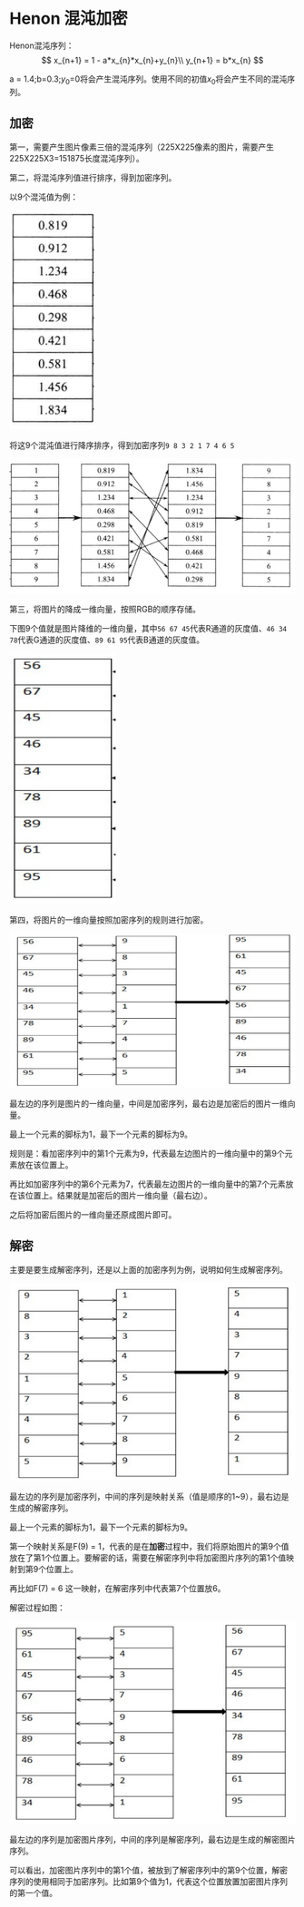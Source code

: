 # Henon 混沌加密

Henon混沌序列：
$$
x_{n+1} = 1 - a*x_{n}*x_{n}+y_{n}\\
y_{n+1} = b*x_{n}
$$

a = 1.4;b=0.3;$y_{0}$=0将会产生混沌序列。使用不同的初值$x_{0}$将会产生不同的混沌序列。

## 加密

第一，需要产生图片像素三倍的混沌序列（225X225像素的图片，需要产生225X225X3=151875长度混沌序列）。

第二，将混沌序列值进行排序，得到加密序列。

以9个混沌值为例：

![image-20220526163331150](Henon混沌置乱加密/image-20220526163331150.png)

将这9个混沌值进行降序排序，得到加密序列`9 8 3 2 1 7 4 6 5`

![image-20220526163444718](Henon混沌置乱加密/image-20220526163444718.png)

第三，将图片的降成一维向量，按照RGB的顺序存储。

下图9个值就是图片降维的一维向量，其中`56 67 45`代表R通道的灰度值、`46 34 78`代表G通道的灰度值、`89 61 95`代表B通道的灰度值。

![image-20220526164328959](Henon混沌置乱加密/image-20220526164328959.png)

第四，将图片的一维向量按照加密序列的规则进行加密。

![image-20220526164717831](Henon混沌置乱加密/image-20220526164717831.png)

最左边的序列是图片的一维向量，中间是加密序列，最右边是加密后的图片一维向量。

最上一个元素的脚标为1，最下一个元素的脚标为9。

规则是：看加密序列中的第1个元素为9，代表最左边图片的一维向量中的第9个元素放在该位置上。

再比如加密序列中的第6个元素为7，代表最左边图片的一维向量中的第7个元素放在该位置上。结果就是加密后的图片一维向量（最右边）。

之后将加密后图片的一维向量还原成图片即可。

## 解密

主要是要生成解密序列，还是以上面的加密序列为例，说明如何生成解密序列。

![image-20220526165221391](Henon混沌置乱加密/image-20220526165221391.png)

最左边的序列是加密序列，中间的序列是映射关系（值是顺序的1~9），最右边是生成的解密序列。

最上一个元素的脚标为1，最下一个元素的脚标为9。

第一个映射关系是F(9) = 1，代表的是在**加密**过程中，我们将原始图片的第9个值放在了第1个位置上。要解密的话，需要在解密序列中将加密图片序列的第1个值映射到第9个位置上。

再比如F(7) = 6 这一映射，在解密序列中代表第7个位置放6。

解密过程如图：

![image-20220526170028233](Henon混沌置乱加密/image-20220526170028233.png)



最左边的序列是加密图片序列，中间的序列是解密序列，最右边是生成的解密图片序列。

可以看出，加密图片序列中的第1个值，被放到了解密序列中的第9个位置，解密序列的使用相同于加密序列。比如第9个值为1，代表这个位置放置加密图片序列的第一个值。
